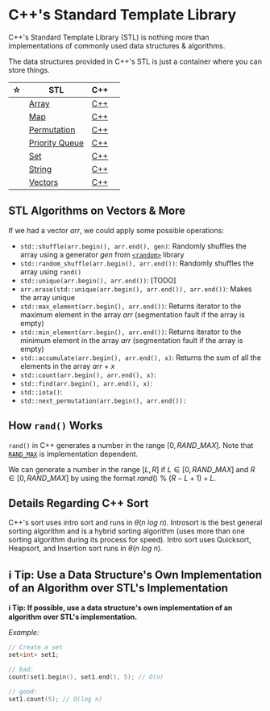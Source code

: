 # C++'s Standard Template Library

C++'s Standard Template Library (STL) is nothing more than implementations of commonly used data structures & algorithms.

The data structures provided in C++'s STL is just a container where you can store things.

| ☆   | STL                                  | C++     |     |
| --- | ------------------------------------ | ------- | --- |
|     | [Array](./array.md)                  | [C++]() |     |
|     | [Map](./map.md)                      | [C++]() |     |
|     | [Permutation](./permutation.md)      | [C++]() |     |
|     | [Priority Queue](./piority-queue.md) | [C++]() |     |
|     | [Set](./set.md)                      | [C++]() |     |
|     | [String](./string.md)                | [C++]() |     |
|     | [Vectors](./vectors.md)              | [C++]() |     |

## STL Algorithms on Vectors & More

If we had a vector $arr$, we could apply some possible operations:

-   `std::shuffle(arr.begin(), arr.end(), gen)`: Randomly shuffles the array using a generator $gen$ from [`<random>`](http://www.cplusplus.com/reference/random/) library
-   `std::random_shuffle(arr.begin(), arr.end())`: Randomly shuffles the array using `rand()`
-   `std::unique(arr.begin(), arr.end())`: [TODO]
-   `arr.erase(std::unique(arr.begin(), arr.end()), arr.end())`: Makes the array unique
-   `std::max_element(arr.begin(), arr.end())`: Returns iterator to the maximum element in the array $arr$ (segmentation fault if the array is empty)
-   `std::min_element(arr.begin(), arr.end())`: Returns iterator to the minimum element in the array $arr$ (segmentation fault if the array is empty)
-   `std::accumulate(arr.begin(), arr.end(), x)`: Returns the sum of all the elements in the array $arr$ + $x$
-   `std::count(arr.begin(), arr.end(), x)`:
-   `std::find(arr.begin(), arr.end(), x)`:
-   `std::iota()`:
-   `std::next_permutation(arr.begin(), arr.end()):`

## How `rand()` Works

`rand()` in C++ generates a number in the range $[0, RAND\_MAX]$. Note that [`RAND_MAX`](https://www.cplusplus.com/RAND_MAX) is implementation dependent.

We can generate a number in the range $[L, R]$ if $L \in [0, RAND\_MAX]$ and $R \in [0, RAND\_MAX]$ by using the format $rand() \ \% \ (R - L + 1) + L$.

## Details Regarding C++ Sort

C++'s sort uses intro sort and runs in $\theta(n \ log \ n)$. Introsort is the best general sorting algorithm and is a hybrid sorting algorithm (uses more than one sorting algorithm during its process for speed). Intro sort uses Quicksort, Heapsort, and Insertion sort runs in $\theta(n \ log \ n)$.

## ℹ️ Tip: Use a Data Structure's Own Implementation of an Algorithm over STL's Implementation

**ℹ️ Tip: If possible, use a data structure's own implementation of an algorithm over STL's implementation.**

_Example:_

```cpp
// Create a set
set<int> set1;

// bad:
count(set1.begin(), set1.end(), 5); // O(n)

// good:
set1.count(5); // O(log n)
```
